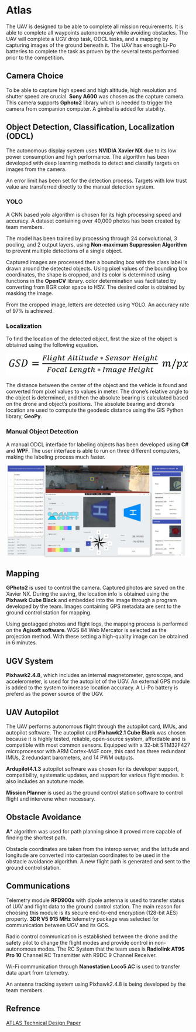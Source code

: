 # Atlas
The UAV is designed to be able to complete all mission requirements. It is able to complete all waypoints autonomously while avoiding obstacles. The UAV will complete a UGV drop task, ODCL tasks, and a mapping by capturing images of the ground beneath it. The UAV has enough Li-Po batteries to complete the task as proven by the several tests performed prior to the competition.
## Camera Choice
To be able to capture high speed and high altitude, high resolution and shutter speed are crucial. **Sony A600** was chosen as the capture camera. This camera supports **Gphoto2** library which is needed to trigger the camera from companion computer. A gimbal is added for stability.
## Object Detection, Classification, Localization (ODCL)
The autonomous display system uses **NVIDIA Xavier NX** due to its low power consumption and high performance. The algorithm has been developed with deep learning methods to detect and classify targets on images from the camera.

An error limit has been set for the detection process. Targets with low trust value are transferred directly to the manual detection system.
### YOLO
A CNN based yolo algorithm is chosen for its high processing speed and accuracy. A dataset containing over 40,000 photos has been created by team members. 

The model has been trained by processing through 24 convolutional, 3 pooling, and 2 output layers, using **Non-maximum Suppression Algorithm** to prevent multiple detections of a single object. 

Captured images are processed then a bounding box with the class label is drawn around the detected objects. Using pixel values of the bounding box coordinates, the shape is cropped, and its color is determined using functions in the **OpenCV** library. color determination was facilitated by converting from BGR color space to HSV. The desired color is obtained by masking the image.

From the cropped image, letters are detected using YOLO. An accuracy rate of 97% is achieved.
### Localization
To find the location of the detected object, first the size of the object is obtained using the following equation.

![Alt text](https://github.com/AhmedSaleh627/Eagles_MegaProject/blob/bee0bf4a2aa8283f6ad14b4b5907402e951ed577/Task4/ATLAS/Atlas%20pictures/Picture1.png)

The distance between the center of the object and the vehicle is found and converted from pixel values to values in meter. The drone’s relative angle to the object is determined, and then the absolute bearing is calculated based on the drone and object’s positions. The absolute bearing and drone’s location are used to compute the geodesic distance using the GIS Python library, **GeoPy**.
### Manual Object Detection
A manual ODCL interface for labeling objects has been developed using **C#** and **WPF**. The user interface is able to run on three different computers, making the labeling process much faster. 

![Alt text](https://github.com/AhmedSaleh627/Eagles_MegaProject/blob/bee0bf4a2aa8283f6ad14b4b5907402e951ed577/Task4/ATLAS/Atlas%20pictures/Picture2.png)

## Mapping
**GPhoto2** is used to control the camera. Captured photos are saved on the Xavier NX. During the saving, the location info is obtained using the **Pixhawk Cube Black** and embedded into the image through a program developed by the team. Images containing GPS metadata are sent to the ground control station for mapping.

Using geotagged photos and flight logs, the mapping process is performed on the **Agisoft software**. WGS 84 Web Mercator is selected as the projection method. With these setting a high-quality image can be obtained in 6 minutes.
## UGV System
**Pixhawk2.4.8**, which includes an internal magnetometer, gyroscope, and accelerometer, is used for the autopilot of the UGV. An external GPS module is added to the system to increase location accuracy. A Li-Po battery is preferd as the power source of the UGV.

## UAV Autopilot
The UAV performs autonomous flight through the autopilot card, IMUs, and autopilot software. The autopilot card **Pixhawk2.1 Cube Black** was chosen because it is highly tested, reliable, open-source system, affordable and is compatible with most common sensors. Equipped with a 32-bit STM32F427 microprocessor with ARM Cortex-M4F core, this card has three redundant IMUs, 2 redundant barometers, and 14 PWM outputs.

**Ardupilot4.1.3** autopilot software was chosen for its developer support, compatibility, systematic updates, and support for various flight modes. It also includes an autotune mode.

**Mission Planner** is used as the ground control station software to control flight and intervene when necessary.
## Obstacle Avoidance
**A*** algorithm was used for path planning since it proved more capable of finding the shortest path.

Obstacle coordinates are taken from the interop server, and the latitude and longitude are converted into cartesian coordinates to be used in the obstacle avoidance algorithm. A new flight path is generated and sent to the ground control station.
## Communications
Telemetry module **RFD900x** with dipole antenna is used to transfer status of UAV and flight data to the ground control station. The main reason for choosing this module is its secure end-to-end encryption (128-bit AES) property. **3DR V5 915 MHz** telemetry package was selected for communication between UGV and its GCS.

Radio control communication is established between the drone and the safety pilot to change the flight modes and provide control in non-autonomous modes. The RC System that the team uses is **Radiolink AT9S Pro 10** Channel RC Transmitter with R9DC 9 Channel Receiver.

Wi-Fi communication through **Nanostation Loco5 AC** is used to transfer data apart from telemetry.

An antenna tracking system using Pixhawk2.4.8 is being developed by the team members.
## Refrence
[ATLAS Technical Design Paper](https://drive.google.com/file/d/1XPeUINckVp9LRkIWNq1cuhNbRoKhDuqI/view?usp=sharing)

